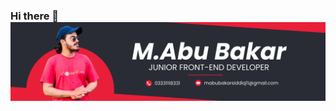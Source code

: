 ### Hi there 👋 ![M.Abu Bakar](https://github.com/mabubakarsiddiq11/mabubakarsiddiq11/blob/main/LinkedIn%20banner.png)

<!--
**mabubakarsiddiq11/mabubakarsiddiq11** is a ✨ _special_ ✨ repository because its `README.md` (this file) appears on your GitHub profile.

Here are some ideas to get you started:

- 🔭 I’m currently working on ...
- 🌱 I’m currently learning ...
- 👯 I’m looking to collaborate on ...
- 🤔 I’m looking for help with ...
- 💬 Ask me about ...
- 📫 How to reach me: ...
- 😄 Pronouns: ...
- ⚡ Fun fact: ...
-->
